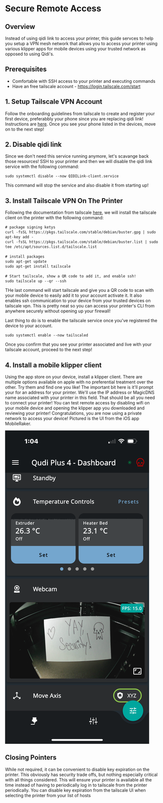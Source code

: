 # Secure Remote Access

## Overview
Instead of using qidi link to access your printer, this guide servces to help you 
setup a VPN mesh network that allows you to access your printer using various klipper
apps for mobile devices using your trusted network as opposed to using Qidi's. 

## Prerequisites
* Comfortable with SSH access to your printer and executing commands
* Have an free tailscale account - https://login.tailscale.com/start

## 1. Setup Tailscale VPN Account
Follow the onboarding guidelines from tailscale to create and register your first device, preferabbly your phone since you are replacing qidi link! Instructions are [here](https://tailscale.com/kb/1017/install). Once you see your phone listed in the devices, move on to the next step!

## 2. Disable qidi link
Since we don't need this service running anymore, let's scavange back those resources! SSH to your printer and then we will disable the qidi link service with the following command:

```
sudo systemctl disable --now QIDILink-client.service
```

This command will stop the service and also disable it from starting up! 

## 3. Install Tailscale VPN On The Printer
Following the documentation from tailscale [here](https://tailscale.com/kb/1041/install-debian-buster), we will install the tailscale client on the printer with the following command:

```
# package signing ketys
curl -fsSL https://pkgs.tailscale.com/stable/debian/buster.gpg | sudo apt-key add -
curl -fsSL https://pkgs.tailscale.com/stable/debian/buster.list | sudo tee /etc/apt/sources.list.d/tailscale.list

# install packages
sudo apt-get update
sudo apt-get install tailscale

# Start tailscale, show a QR code to add it, and enable ssh!
sudo tailscale up --qr --ssh
```
THe last command will start tailscale and give you a QR code to scan with your mobile device to easily add it to your account activate it. It also enables ssh communication to your device from your trusted devices on tailscale vpn. This is pretty neat so you can access your printer's CLI from anywhere securely without opening up your firewall! 

Last thing to do is to enable the tailscale service once you've registered the device to your account.

```
sudo systemctl enable --now tailscaled
```

Once you confirm that you see your printer associated and live with your tailscale account, proceed to the next step!

## 4. Install a mobile klipper client
Using the app store on your device, install a klipper client. There are multiple options available on apple with no preferential treatment over the other. Try them and find one you like!  The important bit here is it'll prompt your for an address for your printer. We'll use the IP address or MagicDNS name associated with your printer in this field. That should be all you need to connect your printer! You can test remote access by disabling wifi on your mobile device and opening the klipper app you downloaded and reviewing your printer! Congratulations, you are now using a private network to access your device! Pictured is the UI from the iOS app MobileRaker. 

![IMG_5422.PNG](./IMG_5422.PNG "Yay, Security!")

## Closing Pointers
While not required, it can be convenient to disable key expiration on the printer. This obviously has security trade offs, but nothing especially critical with all things considered. This will ensure your printer is available all the time instead of having to periodically log in to tailscale from the printer periodically. You can disable key expiration from the tailscale UI when selecting the printer from your list of hosts

